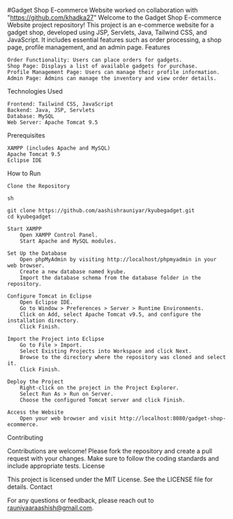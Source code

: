 #Gadget Shop E-commerce Website
worked on collaboration with "https://github.com/khadka27" 
Welcome to the Gadget Shop E-commerce Website project repository! This project is an e-commerce website for a gadget shop, developed using JSP, Servlets, Java, Tailwind CSS, and JavaScript. It includes essential features such as order processing, a shop page, profile management, and an admin page.
Features

    Order Functionality: Users can place orders for gadgets.
    Shop Page: Displays a list of available gadgets for purchase.
    Profile Management Page: Users can manage their profile information.
    Admin Page: Admins can manage the inventory and view order details.

Technologies Used

    Frontend: Tailwind CSS, JavaScript
    Backend: Java, JSP, Servlets
    Database: MySQL
    Web Server: Apache Tomcat 9.5

Prerequisites

    XAMPP (includes Apache and MySQL)
    Apache Tomcat 9.5
    Eclipse IDE

How to Run

    Clone the Repository

    sh

    git clone https://github.com/aashishrauniyar/kyubegadget.git
    cd kyubegadget

    Start XAMPP
        Open XAMPP Control Panel.
        Start Apache and MySQL modules.

    Set Up the Database
        Open phpMyAdmin by visiting http://localhost/phpmyadmin in your web browser.
        Create a new database named kyube.
        Import the database schema from the database folder in the repository.

    Configure Tomcat in Eclipse
        Open Eclipse IDE.
        Go to Window > Preferences > Server > Runtime Environments.
        Click on Add, select Apache Tomcat v9.5, and configure the installation directory.
        Click Finish.

    Import the Project into Eclipse
        Go to File > Import.
        Select Existing Projects into Workspace and click Next.
        Browse to the directory where the repository was cloned and select it.
        Click Finish.

    Deploy the Project
        Right-click on the project in the Project Explorer.
        Select Run As > Run on Server.
        Choose the configured Tomcat server and click Finish.

    Access the Website
        Open your web browser and visit http://localhost:8080/gadget-shop-ecommerce.

Contributing

Contributions are welcome! Please fork the repository and create a pull request with your changes. Make sure to follow the coding standards and include appropriate tests.
License

This project is licensed under the MIT License. See the LICENSE file for details.
Contact

For any questions or feedback, please reach out to rauniyaaraashish@gmail.com.
